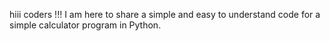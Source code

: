 hiii coders !!!
I am here to share a simple and easy to understand code for a simple calculator program in Python.